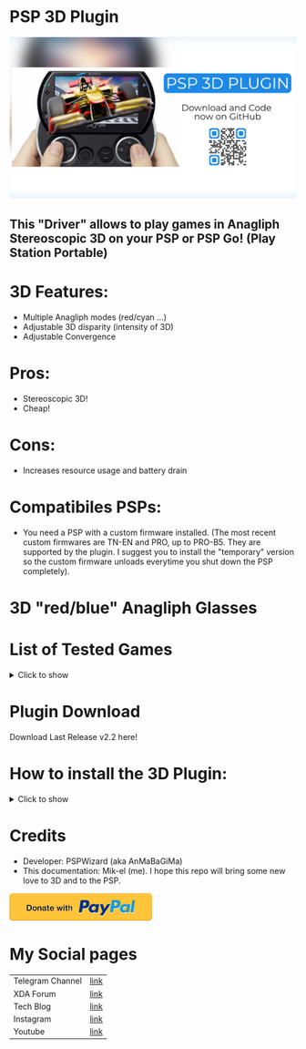 # PSP 3D Plugin
<img src="images/psp_cover.png"
      alt="closeup"
      width="1080"/>
## This "Driver" allows to play games in Anagliph Stereoscopic 3D on your PSP or PSP Go! (Play Station Portable)


# 3D Features:
- Multiple Anagliph modes (red/cyan ...)
- Adjustable 3D disparity (intensity of 3D)
- Adjustable Convergence

# Pros:
- Stereoscopic 3D!
- Cheap!

# Cons:
- Increases resource usage and battery drain

# Compatibiles PSPs:
- You need a PSP with a custom firmware installed. (The most recent custom firmwares are TN-EN and PRO, up to PRO-B5. They are supported by the plugin. I suggest you to install the "temporary" version so the custom firmware unloads everytime you shut down the PSP completely).

# 3D "red/blue" Anagliph Glasses


# List of Tested Games
<details>
  <summary>Click to show</summary>
  <br />
- Ace Combat X | Compatible  <br />
- Ape Escape | Compatible <br />
- Archer MacLean's Mercury | Compatible <br />
- Army of 2 - the 40th day | Flickers a lot <br />
- Army of TWO 40th Day | Compatible <br />
- Black Rock Shooter [JPN] | Compatible <br />
- Bubble Bobble Evolution | Compatible <br />
- Carnivores (PSN) | Compatible <br />
- Coded Arms Contagion | Compatible <br />
- Crush | Compatible <br />
- Dave Mirra BMX | Compatible <br />
- Dead Or Alive Paradise | Compatible <br />
- Dead to Rights: Reckoning | Compatible <br />
- Death Jr | Compatible <br />
- Dissidia 012 | Compatible <br />
- Dissidia Final Fantasy | Compatible <br />
- Enigmo | Compatible <br />
- Eragon | Compatible <br />
- FIFA 11 | Compatible <br />
- FIFA 12 | Compatible <br />
- Final Fantasy Crisis Core | Flickers <br />
- Final Fantasy IV Collection | Compatible <br />
- FTB2 (Socom USNavy Seals Fireteam Bravo 2) | Compatible <br />
- Full Metal Alchemist | Compatible <br />
- Gods Eater Burst | Flickers <br />
- Grip shift | Compatible <br />
- Idolm@ster SP: Missing Moon [JPN] | Compatible <br />
- Idolm@ster SP: Perfect Sun [JPN] | Compatible <br />
- Idolm@ster SP: Wandering Star [JPN] | Compatible <br />
- Jack and Daxter - The final frontier | Compatible <br />
- Jak and Daxter: The Lost Frontier | Compatible <br />
- Kingdom Hearts birth by sleep | Compatible <br />
- Lemmings | Compatible <br />
- Little Big Planet | Compatible <br />
- MediEvil: Resurrection | Compatible <br />
- Megaman Maverick Hunter | Compatible <br />
- Megaman Powered Up | Compatible <br />
- Metal Gear Solid - Opps and Opps + | Compatible <br />
- Monster Hunter Freedom | Compatible <br />
- Monster Hunter Freedom 2 | Compatible <br />
- Monster Hunter Freedom Unite | Compatible <br />
- Motorstorm Artic Age | Compatible <br />
- Naruto Ultimate Ninja Heroes | Compatible <br />
- Naruto Ultimate Ninja Heroes 2 | Compatible <br />
- NHL 7 | Compatible <br />
- Over The Hedge Hammy Goes Nuts | Compatible <br />
- Patapon | Compatible <br />
- Patapon 2 | Compatible <br />
- Phantom Brave | Compatible <br />
- Prince of Persia - Revelations | Compatible <br />
- Prince of Persia - Rival Swords | Compatible <br />
- Prinny Can I Really Be The Hero? | Compatible <br />
- Ratchet & Clank - Size Matters | Compatible <br />
- Ridge Racer 2 | Compatible <br />
- Ridge Racer | Compatible <br />
- Secret Agent Clank | Compatible <br />
- Siphon Filter - Dark Mirror | Compatible <br />
- Soul Calibur Broken Destiny | Compatible <br />
- Spiderman Friend Or Foe | Compatible <br />
- Star Wars Battlefront - Elite Squadron | Compatible <br />
- Star Wars Battlefront II | Compatible <br />
- The 3rd birthday | Compatible <br />
- The Eye of Judgment Legends | Compatible <br />
- Transformers | Compatible <br />
- Transformers Revenge Of The Fallen | Compatible <br />
- Tomb Raider - Legends | Flicker a little <br />
- Turtles | Compatible <br />
- Undead Knight | Compatible <br />
- Ultimate Ghost And Goblin | Compatible <br />
- Vulcanus - Seek and Destroy | Compatible <br />
- Wipeout Pulse | Compatible <br />
- Wipeout Pure | Compatible <br />
- Worms² | Compatible <br />
- Young Thor | Compatible <br />
- Yu-Gi-Oh! Tag Force | Compatible <br />
- ... more! <br />
</details>

# Plugin Download
Download Last Release v2.2 here!

# How to install the 3D Plugin:  
<details>
  <summary>Click to show</summary>
  <br/>
- Download the 3D Plugin .zip archive from this page <br/>
- Extract the plugin into the root folder of your PSP <br/>
- If you have a PSP, Open the game.txt file and add this line: ms0:/seplugins/psp3d.prx 1 <br/>
- Instad, if you have a PSP Go, Open the game.txt file and add this line: ef0:/seplugins/psp3d.prx 1 <br/>
- Deactivate PSP HUD <br/>
- Deactivate Custom Home Plugin <br/>
- Open the 3D menu pressing the musical note key on the PSP <br/>
  
</details>


# Credits
- Developer: PSPWizard (aka AnMaBaGiMa)
- This documentation: Mik-el (me). I hope this repo will bring some new love to 3D and to the PSP. 

<a href="https://paypal.me/donationMikel">
 <img src="images/donate_icon.png"
      alt="closeup"
      width="250"/></a>


# My Social pages
|  |  |
| ------ | ------ |
| Telegram Channel | [link][tg] |
| XDA Forum | [link][xda] |
| Tech Blog | [link][cam] |
| Instagram | [link][insta] |
| Youtube | [link][yt] |



[xda]: <http://bit.ly/2NBnhqB>
[insta]: <http://bit.ly/mikel_insta>
[yt]: <http://bit.ly/mikel_YT>
[paypal]: <https://paypal.me/donationMikel>
[cam]: <http://bit.ly/2mffw0h>
[tg]:<https://bit.ly/Mikel_TG>
